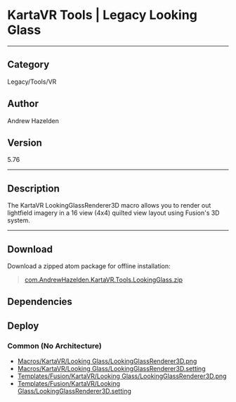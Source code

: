# KartaVR Tools | Legacy Looking Glass
___

## Category
Legacy/Tools/VR

## Author
Andrew Hazelden

## Version
5.76

___

## Description
<p>The KartaVR LookingGlassRenderer3D macro allows you to render out lightfield imagery in a 16 view (4x4) quilted view layout using Fusion's 3D system.</p>

___

## Download

Download a zipped atom package for offline installation:
> [com.AndrewHazelden.KartaVR.Tools.LookingGlass.zip](https://gitlab.com/WeSuckLess/Reactor/-/archive/master/Reactor-master.zip?path=Atoms/com.AndrewHazelden.KartaVR.Tools.LookingGlass)  

## Dependencies

## Deploy

### Common (No Architecture)

<ul>
<li><a href="https://gitlab.com/WeSuckLess/Reactor/-/blob/master/Atoms/com.AndrewHazelden.KartaVR.Tools.LookingGlass/Macros/KartaVR/Looking Glass/LookingGlassRenderer3D.png?ref_type=heads">Macros/KartaVR/Looking Glass/LookingGlassRenderer3D.png</a></li>
<li><a href="https://gitlab.com/WeSuckLess/Reactor/-/blob/master/Atoms/com.AndrewHazelden.KartaVR.Tools.LookingGlass/Macros/KartaVR/Looking Glass/LookingGlassRenderer3D.setting?ref_type=heads">Macros/KartaVR/Looking Glass/LookingGlassRenderer3D.setting</a></li>
<li><a href="https://gitlab.com/WeSuckLess/Reactor/-/blob/master/Atoms/com.AndrewHazelden.KartaVR.Tools.LookingGlass/Templates/Fusion/KartaVR/Looking Glass/LookingGlassRenderer3D.png?ref_type=heads">Templates/Fusion/KartaVR/Looking Glass/LookingGlassRenderer3D.png</a></li>
<li><a href="https://gitlab.com/WeSuckLess/Reactor/-/blob/master/Atoms/com.AndrewHazelden.KartaVR.Tools.LookingGlass/Templates/Fusion/KartaVR/Looking Glass/LookingGlassRenderer3D.setting?ref_type=heads">Templates/Fusion/KartaVR/Looking Glass/LookingGlassRenderer3D.setting</a></li>
</ul>
